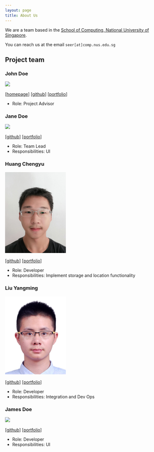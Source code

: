 ```yaml
---
layout: page
title: About Us
---
```


We are a team based in the [School of Computing, National University of Singapore](http://www.comp.nus.edu.sg).

You can reach us at the email `seer[at]comp.nus.edu.sg`

## Project team

### John Doe

<img src="images/johndoe.png" width="200px">

[[homepage](http://www.comp.nus.edu.sg/~damithch)]
[[github](https://github.com/johndoe)]
[[portfolio](team/johndoe.md)]

* Role: Project Advisor

### Jane Doe

<img src="images/johndoe.png" width="200px">

[[github](http://github.com/johndoe)]
[[portfolio](team/johndoe.md)]

* Role: Team Lead
* Responsibilities: UI

### Huang Chengyu

<img src="images/hcy123902.png" width="200px">

[[github](http://github.com/HCY123902)] [[portfolio](team/hcy123902.md)]

* Role: Developer
* Responsibilities: Implement storage and location functionality

### Liu Yangming

<img src="images/richardcom.png" width="200px">

[[github](http://github.com/richardcom)]
[[portfolio](team/richardcom.md)]

* Role: Developer
* Responsibilities: Integration and Dev Ops


### James Doe

<img src="images/johndoe.png" width="200px">

[[github](http://github.com/johndoe)]
[[portfolio](team/johndoe.md)]

* Role: Developer
* Responsibilities: UI
